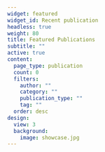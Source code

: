 ```yaml
---
widget: featured
widget_id: Recent publication
headless: true
weight: 80
title: Featured Publications
subtitle: ""
active: true
content:
  page_type: publication
  count: 0
  filters:
    author: ""
    category: ""
    publication_type: ""
    tag: ""
  order: desc
design:
  view: 3
  background:
    image: showcase.jpg
---
```


